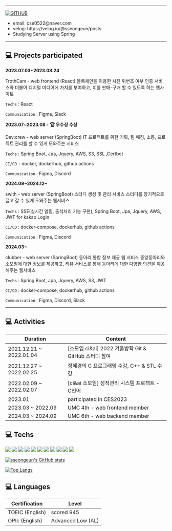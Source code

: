 <!-- <div align="center">![header](https://capsule-render.vercel.app/api?type=venom&color==ffe08c&height=150&text=I'm%20sseongeun)</div> -->

<!--![header](https://capsule-render.vercel.app/api?type=waving&color=ffe08c&text=&animation=twinkling&height=80) -->

<!--[![Typing SVG](https://readme-typing-svg.demolab.com?font=Alkatra&weight=500&size=45&duration=4000&pause=3&color=ffe08c&center=false&vCenter=false&multiline=true&repeat=true&width=1000&height=100&lines=Hi+I'm+seongeun!👋)](https://git.io/typing-svg)-->
 
---
  
[![GITHUB](https://hits.seeyoufarm.com/api/count/incr/badge.svg?url=https%3A%2F%2Fgithub.com%2Fsseongeun&count_bg=%23F29494&title_bg=%232F2E2E&icon=github.svg&icon_color=%23FFFFFF&title=GITHUB&edge_flat=false)](https://github.com/sseongeun)


 
  <ul>
    <li>  email: cse0522@naver.com</li>
    <li>  velog: https://velog.io/@sseongeun/posts</li>
    <li>  Studying Server using Spring </li>
  </ul>



---

## 💻 Projects participated


**2023.07.03~2023.08.24**

TrothCam -  web frontend (React)
블록체인을 이용한 사진 위변조 여부 인증 서비스와 더불어 디지털 미디어에 가치를 부여하고, 이를 판매-구매 할 수 있도록 하는 웹사이트

`Techs` : React

`Communication` : Figma, Slack

**2023.07~2023.08 - 🏆 우수상 수상**

Dev:crew - web server (SpringBoot)
IT 프로젝트를 위한 기획, 팀 매칭, 소통, 프로젝트 관리를 할 수 있게 도와주는 서비스

`Techs` : Spring Boot, Jpa, Jquery, AWS, S3, SSL ,Certbot

`CI/CD `: docker, dockerhub, github actions

`Communication` : Figma, Discord

**2024.09~2024.12~**

swith - web server (SpringBoot)
스터디 생성 및 관리 서비스
스터디를 장기적으로 끌고 갈 수 있게 도와주는 웹서비스

`Techs` : SSE(실시간 알림, 출석처리 기능 구현), Spring Boot, Jpa, Jquery, AWS, JWT for kakao Login

`CI/CD` : docker-compose, dockerhub, github actions

`Communication` : Figma, Discord


**2024.03~**

clubber - web server (SpringBoot)
동아리 통합 정보 제공 웹 서비스 
중앙동아리와 소모임에 대한 정보를 제공하고, 리뷰 서비스를 통해 동아리에 대한 다양한 의견을 제공해주는 웹서비스

`Techs` : Spring Boot, Jpa, Jquery, AWS, S3, JWT

`CI/CD` : docker-compose, dockerhub, github actions

`Communication` : Figma, Discord, Slack



---
## 💻  Activities
| Duration                   | Content                                              |
|-------------------------|--------------------------------------------------------|
| 2021.12.21 ~ 2022.01.04 | [소모임 ci&ai] 2022 겨울방학 Git & GitHub 스터디 참여  |
| 2021.12.27 ~ 2022.02.25 | 정혜경의 C 프로그래밍 수강, C++ & STL 수강  |
| 2022.02.09 ~ 2022.02.07 | [ci&ai 소모임] 성적관리 시스템 프로젝트 - C언어  |
| 2023.01 | participated in CES2023  |
| 2023.03 ~ 2022.09 | UMC 4th - web frontend member  |
| 2024.03 ~ 2024.09 | UMC 6th - web backend member  |




## 💻 Techs

  
  <div>
    <img src="https://img.shields.io/badge/Java-007396?style=flat&logo=Java&logoColor=white" />
    <img src="https://img.shields.io/badge/Spring-6DB33F?style=flat&logo=Spring&logoColor=white" />
    <img src="https://img.shields.io/badge/Spring Boot-6DB33F?style=flat&logo=Spring-Boot&logoColor=white" />
    <img src="https://img.shields.io/badge/JPA-6DB33F?style=flat&logo=JPA&logoColor=white" />
     <img src="https://img.shields.io/badge/AWS-6DB33F?style=flat&logo=AWS&logoColor=white" />
    <img src="https://img.shields.io/badge/Python-3776AB?style=flat&logo=Python&logoColor=white" />
    <img src="https://img.shields.io/badge/React-61DAFB?style=flat&logo=React&logoColor=white" />
    <img src="https://img.shields.io/badge/HTML-E34F26?style=flat&logo=HTML&logoColor=white" />
    <img src="https://img.shields.io/badge/CSS-1572B6?style=flat&logo=CSS&logoColor=white" />
    <img src="https://img.shields.io/badge/C++-1572B6?style=flat&logo=C++&logoColor=white" />
     <img src="https://img.shields.io/badge/C-1572B6?style=flat&logo=C&logoColor=white" />
  </div>

<div>
 
  [![sseongeun's GitHub stats](https://github-readme-stats.vercel.app/api?username=sseongeun&theme=nord&hide_border=true&count_private=true)](https://github.com/sseongeun/github-readme-stats)
 
 
   [![Top Langs](https://github-readme-stats.vercel.app/api/top-langs/?username=sseongeun&layout=compact)](https://github.com/sseongeun/github-readme-stats)
</div>
 

 ## 💻 Languages
 
| Certification                 | Level                                           |
|-------------------------|--------------------------------------------------------|
| TOEIC (English) | scored 945 |
| OPIc (English) | Advanced Low (AL) |

<!--  <img src="https://capsule-render.vercel.app/api?type=waving&color=BFE3FC&height=150&section=footer" /> -->


